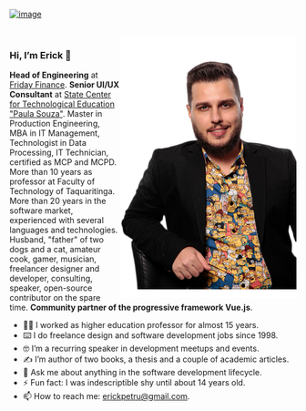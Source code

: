 [![image](https://user-images.githubusercontent.com/242274/227365985-706bc49a-ceac-4c34-bd22-09f383f4328d.png)](https://profile.codersrank.io/user/erickpetru)

<br />

<img align="right" src="https://github.com/ErickPetru/ErickPetru/blob/master/erick-petrucelli.png?v=202112201855" alt="Erick Petrucelli's shot taken at The Developer's Conference Sao Paulo 2019" width="310px" />

### Hi, I’m Erick 👋

**Head of Engineering** at [Friday Finance](https://www.fridayfinance.com/). **Senior UI/UX Consultant** at [State Center for Technological Education "Paula Souza"](https://www.cps.sp.gov.br/). Master in Production Engineering, MBA in IT Management, Technologist in Data Processing, IT Technician, certified as MCP and MCPD. More than 10 years as professor at Faculty of Technology of Taquaritinga. More than 20 years in the software market, experienced with several languages and technologies. Husband, "father" of two dogs and a cat, amateur cook, gamer, musician, freelancer designer and developer, consulting, speaker, open-source contributor on the spare time. **Community partner of the progressive framework Vue.js**.

- 👨‍🏫 I worked as higher education professor for almost 15 years.
- ⌨️ I do freelance design and software development jobs since 1998.
- 🤓 I’m a recurring speaker in development meetups and events.
- ✍️ I’m author of two books, a thesis and a couple of academic articles.
- 💬 Ask me about anything in the software development lifecycle.
- ⚡ Fun fact: I was indescriptible shy until about 14 years old.
- 📫 How to reach me: [erickpetru@gmail.com](mailto:erickpetru@gmail.com).
